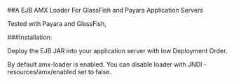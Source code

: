 ##A EJB AMX Loader For GlassFish and Payara Application Servers

Tested with Payara and GlassFish,

###Installation:

Deploy the EJB JAR into your application server with low Deployment Order.

By default amx-loader is enabled. You can disable loader with JNDI - resources/amx/enabled set to false.
